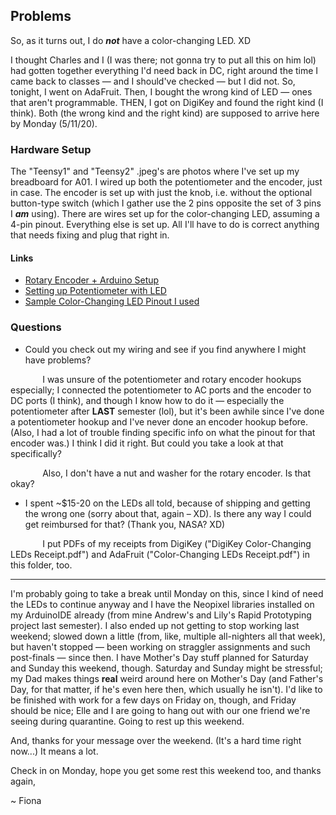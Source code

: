 ## Problems
So, as it turns out, I do ***not*** have a color-changing LED. XD 

I thought Charles and I (I was there; not gonna try to put all this on him lol) had gotten together everything I'd need back in DC, right around the time I came back to classes &mdash; and I should've checked &mdash; but I did not. So, tonight, I went on AdaFruit. Then, I bought the wrong kind of LED &mdash; ones that aren't programmable. THEN, I got on DigiKey and found the right kind (I think). Both (the wrong kind and the right kind) are supposed to arrive here by Monday (5/11/20).

### Hardware Setup
The "Teensy1" and "Teensy2" .jpeg's are photos where I've set up my breadboard for A01. I wired up both the potentiometer and the encoder, just in case. The encoder is set up with just the knob, i.e. without the optional button-type switch (which I gather use the 2 pins opposite the set of 3 pins I ***am*** using). There are wires set up for the color-changing LED, assuming a 4-pin pinout. Everything else is set up. All I'll have to do is correct anything that needs fixing and plug that right in.

#### Links
* [Rotary Encoder + Arduino Setup](https://bildr.org/2012/08/rotary-encoder-arduino/)
* [Setting up Potentiometer with LED](https://www.buildcircuit.com/project-3-arduino-potentiometer-and-led/)
* [Sample Color-Changing LED Pinout I used](https://cdn.sparkfun.com/assets/learn_tutorials/1/0/5/12986-02_Pinout.jpg)

### Questions
* Could you check out my wiring and see if you find anywhere I might have problems? 

&nbsp;&nbsp;&nbsp;&nbsp;&nbsp;&nbsp;&nbsp;&nbsp;&nbsp;&nbsp;&nbsp;&nbsp; I was unsure of the potentiometer and rotary encoder hookups especially; I connected the potentiometer to AC ports and the encoder to DC ports (I think), and though I know how to do it &mdash; especially the potentiometer after **LAST** semester (lol), but it's been awhile since I've done a potentiometer hookup and I've never done an encoder hookup before. (Also, I had a lot of trouble finding specific info on what the pinout for that encoder was.) I think I did it right. But could you take a look at that specifically?

&nbsp;&nbsp;&nbsp;&nbsp;&nbsp;&nbsp;&nbsp;&nbsp;&nbsp;&nbsp;&nbsp;&nbsp; Also, I don't have a nut and washer for the rotary encoder. Is that okay?

* I spent ~$15-20 on the LEDs all told, because of shipping and getting the wrong one (sorry about that, again &ndash; XD). Is there any way I could get reimbursed for that? (Thank you, NASA? XD)

&nbsp;&nbsp;&nbsp;&nbsp;&nbsp;&nbsp;&nbsp;&nbsp;&nbsp;&nbsp;&nbsp;&nbsp; I put PDFs of my receipts from DigiKey ("DigiKey Color-Changing LEDs Receipt.pdf") and AdaFruit ("Color-Changing LEDs Receipt.pdf") in this folder, too.

***

I'm probably going to take a break until Monday on this, since I kind of need the LEDs to continue anyway and I have the Neopixel libraries installed on my ArduinoIDE already (from mine Andrew's and Lily's Rapid Prototyping project last semester). I also ended up not getting to stop working last weekend; slowed down a little (from, like, multiple all-nighters all that week), but haven't stopped &mdash; been working on straggler assignments and such post-finals &mdash; since then. I have Mother's Day stuff planned for Saturday and Sunday this weekend, though. Saturday and Sunday might be stressful; my Dad makes things **real** weird around here on Mother's Day (and Father's Day, for that matter, if he's even here then, which usually he isn't). I'd like to be finished with work for a few days on Friday on, though, and Friday should be nice; Elle and I are going to hang out with our one friend we're seeing during quarantine. Going to rest up this weekend. 

And, thanks for your message over the weekend. (It's a hard time right now...) It means a lot. 

Check in on Monday, hope you get some rest this weekend too, and thanks again,

~ Fiona
